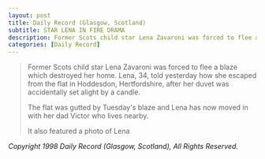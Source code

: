 ```yaml
---
layout: post
title: Daily Record (Glasgow, Scotland)
subtitle: STAR LENA IN FIRE DRAMA
description: Former Scots child star Lena Zavaroni was forced to flee a blaze which destroyed her home.
categories: [Daily Record]
---
```


> Former Scots child star Lena Zavaroni was forced to flee a blaze which destroyed her home. Lena, 34, told yesterday how she escaped from the flat in Hoddesdon, Hertfordshire, after her duvet was accidentally set alight by a candle.
>
> The flat was gutted by Tuesday's blaze and Lena has now moved in with her dad Victor who lives nearby.
>
> It also featured a photo of Lena

<cite>Copyright 1998 Daily Record (Glasgow, Scotland), All Rights Reserved.</cite>

